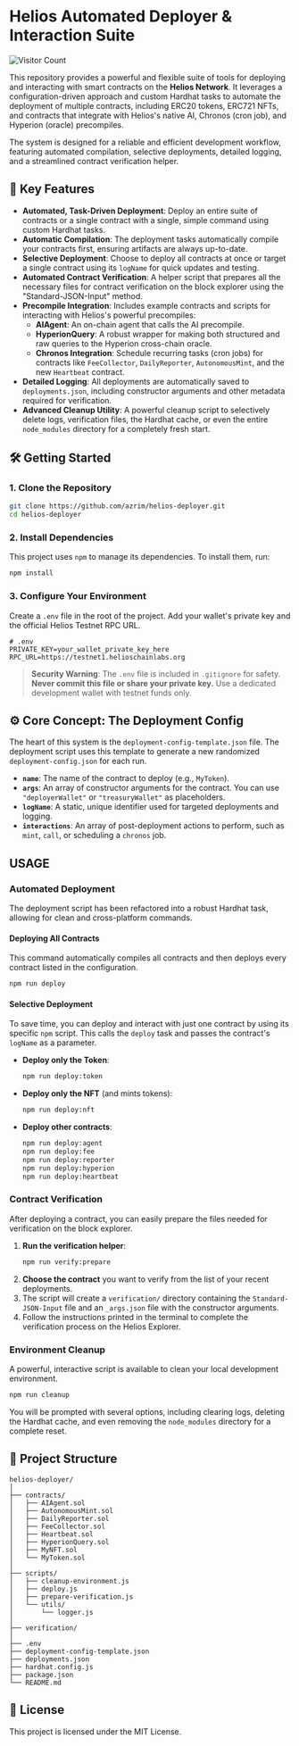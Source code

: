 # Helios Automated Deployer & Interaction Suite

![Visitor Count](https://api.visitorbadge.io/api/VisitorHit?user=azrim&repo=helios-deployer)

This repository provides a powerful and flexible suite of tools for deploying and interacting with smart contracts on the **Helios Network**. It leverages a configuration-driven approach and custom Hardhat tasks to automate the deployment of multiple contracts, including ERC20 tokens, ERC721 NFTs, and contracts that integrate with Helios's native AI, Chronos (cron job), and Hyperion (oracle) precompiles.

The system is designed for a reliable and efficient development workflow, featuring automated compilation, selective deployments, detailed logging, and a streamlined contract verification helper.

## 🚀 Key Features

* **Automated, Task-Driven Deployment**: Deploy an entire suite of contracts or a single contract with a single, simple command using custom Hardhat tasks.
* **Automatic Compilation**: The deployment tasks automatically compile your contracts first, ensuring artifacts are always up-to-date.
* **Selective Deployment**: Choose to deploy all contracts at once or target a single contract using its `logName` for quick updates and testing.
* **Automated Contract Verification**: A helper script that prepares all the necessary files for contract verification on the block explorer using the "Standard-JSON-Input" method.
* **Precompile Integration**: Includes example contracts and scripts for interacting with Helios's powerful precompiles:
    * **AIAgent**: An on-chain agent that calls the AI precompile.
    * **HyperionQuery**: A robust wrapper for making both structured and raw queries to the Hyperion cross-chain oracle.
    * **Chronos Integration**: Schedule recurring tasks (cron jobs) for contracts like `FeeCollector`, `DailyReporter`, `AutonomousMint`, and the new `Heartbeat` contract.
* **Detailed Logging**: All deployments are automatically saved to `deployments.json`, including constructor arguments and other metadata required for verification.
* **Advanced Cleanup Utility**: A powerful cleanup script to selectively delete logs, verification files, the Hardhat cache, or even the entire `node_modules` directory for a completely fresh start.

## 🛠️ Getting Started

### 1. Clone the Repository

```bash
git clone https://github.com/azrim/helios-deployer.git
cd helios-deployer
```

### 2. Install Dependencies

This project uses `npm` to manage its dependencies. To install them, run:

```bash
npm install
```

### 3. Configure Your Environment

Create a `.env` file in the root of the project. Add your wallet's private key and the official Helios Testnet RPC URL.

```env
# .env
PRIVATE_KEY=your_wallet_private_key_here
RPC_URL=https://testnet1.helioschainlabs.org
```

> **Security Warning**: The `.env` file is included in `.gitignore` for safety. **Never commit this file or share your private key.** Use a dedicated development wallet with testnet funds only.

## ⚙️ Core Concept: The Deployment Config

The heart of this system is the `deployment-config-template.json` file. The deployment script uses this template to generate a new randomized `deployment-config.json` for each run.

* **`name`**: The name of the contract to deploy (e.g., `MyToken`).
* **`args`**: An array of constructor arguments for the contract. You can use `"deployerWallet"` or `"treasuryWallet"` as placeholders.
* **`logName`**: A static, unique identifier used for targeted deployments and logging.
* **`interactions`**: An array of post-deployment actions to perform, such as `mint`, `call`, or scheduling a `chronos` job.

## USAGE

### Automated Deployment

The deployment script has been refactored into a robust Hardhat task, allowing for clean and cross-platform commands.

#### Deploying All Contracts

This command automatically compiles all contracts and then deploys every contract listed in the configuration.

```bash
npm run deploy
```

#### Selective Deployment

To save time, you can deploy and interact with just one contract by using its specific `npm` script. This calls the `deploy` task and passes the contract's `logName` as a parameter.

* **Deploy only the Token**:
    ```bash
    npm run deploy:token
    ```
* **Deploy only the NFT** (and mints tokens):
    ```bash
    npm run deploy:nft
    ```
* **Deploy other contracts**:
    ```bash
    npm run deploy:agent
    npm run deploy:fee
    npm run deploy:reporter
    npm run deploy:hyperion
    npm run deploy:heartbeat
    ```

### Contract Verification

After deploying a contract, you can easily prepare the files needed for verification on the block explorer.

1.  **Run the verification helper**:
    ```bash
    npm run verify:prepare
    ```
2.  **Choose the contract** you want to verify from the list of your recent deployments.
3.  The script will create a `verification/` directory containing the `Standard-JSON-Input` file and an `_args.json` file with the constructor arguments.
4.  Follow the instructions printed in the terminal to complete the verification process on the Helios Explorer.

### Environment Cleanup

A powerful, interactive script is available to clean your local development environment.

```bash
npm run cleanup
```

You will be prompted with several options, including clearing logs, deleting the Hardhat cache, and even removing the `node_modules` directory for a complete reset.

## 📁 Project Structure

```
helios-deployer/
│
├── contracts/
│   ├── AIAgent.sol
│   ├── AutonomousMint.sol
│   ├── DailyReporter.sol
│   ├── FeeCollector.sol
│   ├── Heartbeat.sol
│   ├── HyperionQuery.sol
│   ├── MyNFT.sol
│   └── MyToken.sol
│
├── scripts/
│   ├── cleanup-environment.js
│   ├── deploy.js
│   ├── prepare-verification.js
│   └── utils/
│       └── logger.js
│
├── verification/
│
├── .env
├── deployment-config-template.json
├── deployments.json
├── hardhat.config.js
├── package.json
└── README.md
```

## 🪪 License

This project is licensed under the MIT License.